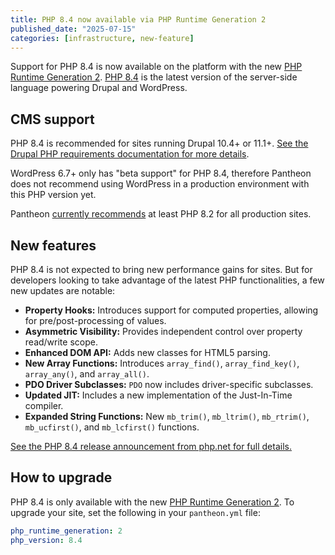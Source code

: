```yaml
---
title: PHP 8.4 now available via PHP Runtime Generation 2
published_date: "2025-07-15"
categories: [infrastructure, new-feature]
---
```


Support for PHP 8.4 is now available on the platform with the new [PHP Runtime Generation 2](/php-runtime-generation-2). [PHP 8.4](https://www.php.net/releases/8.4/en.php) is the latest version of the server-side language powering Drupal and WordPress.

## CMS support

PHP 8.4 is recommended for sites running Drupal 10.4+ or 11.1+. [See the Drupal PHP requirements documentation for more details](https://www.drupal.org/docs/getting-started/system-requirements/php-requirements). 

WordPress 6.7+ only has "beta support" for PHP 8.4, therefore Pantheon does not recommend using WordPress in a production environment with this PHP version yet.

Pantheon [currently recommends](/guides/php#supported-php-versions) at least PHP 8.2 for all production sites.

## New features

PHP 8.4 is not expected to bring new performance gains for sites. But for developers looking to take advantage of the latest PHP functionalities, a few new updates are notable:

* **Property Hooks:** Introduces support for computed properties, allowing for pre/post-processing of values.
* **Asymmetric Visibility:** Provides independent control over property read/write scope.
* **Enhanced DOM API:** Adds new classes for HTML5 parsing.
* **New Array Functions:** Introduces `array_find()`, `array_find_key()`, `array_any()`, and `array_all()`.
* **PDO Driver Subclasses:** `PDO` now includes driver-specific subclasses.
* **Updated JIT:** Includes a new implementation of the Just-In-Time compiler.
* **Expanded String Functions:** New `mb_trim()`, `mb_ltrim()`, `mb_rtrim()`, `mb_ucfirst()`, and `mb_lcfirst()` functions.

[See the PHP 8.4 release announcement from php.net for full details.](https://www.php.net/releases/8.4/en.php)

## How to upgrade

PHP 8.4 is only available with the new [PHP Runtime Generation 2](/php-runtime-generation-2). To upgrade your site, set the following in your `pantheon.yml` file:

   ```yaml:title=pantheon.yml
   php_runtime_generation: 2
   php_version: 8.4 
   ```
